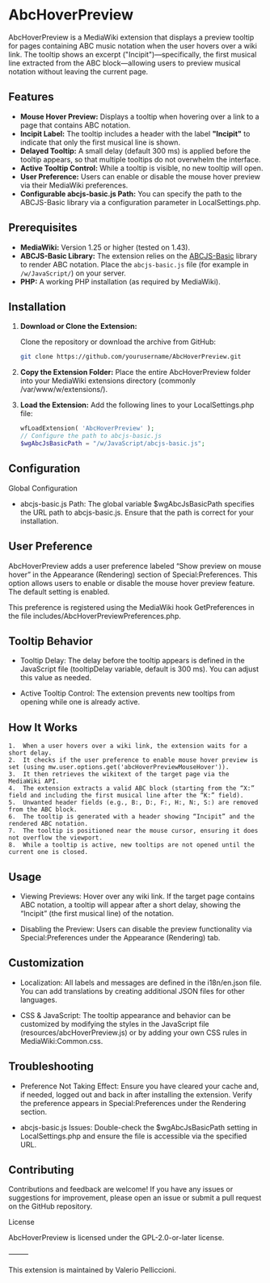 # AbcHoverPreview

AbcHoverPreview is a MediaWiki extension that displays a preview tooltip for pages containing ABC music notation when the user hovers over a wiki link. The tooltip shows an excerpt ("Incipit")—specifically, the first musical line extracted from the ABC block—allowing users to preview musical notation without leaving the current page.

## Features

- **Mouse Hover Preview:** Displays a tooltip when hovering over a link to a page that contains ABC notation.
- **Incipit Label:** The tooltip includes a header with the label **"Incipit"** to indicate that only the first musical line is shown.
- **Delayed Tooltip:** A small delay (default 300 ms) is applied before the tooltip appears, so that multiple tooltips do not overwhelm the interface.
- **Active Tooltip Control:** While a tooltip is visible, no new tooltip will open.
- **User Preference:** Users can enable or disable the mouse hover preview via their MediaWiki preferences.
- **Configurable abcjs-basic.js Path:** You can specify the path to the ABCJS-Basic library via a configuration parameter in LocalSettings.php.

## Prerequisites

- **MediaWiki:** Version 1.25 or higher (tested on 1.43).
- **ABCJS-Basic Library:** The extension relies on the [ABCJS-Basic](https://github.com/paulrosen/abcjs) library to render ABC notation. Place the `abcjs-basic.js` file (for example in `/w/JavaScript/`) on your server.
- **PHP:** A working PHP installation (as required by MediaWiki).

## Installation

1. **Download or Clone the Extension:**

   Clone the repository or download the archive from GitHub:

   ```bash
   git clone https://github.com/yourusername/AbcHoverPreview.git

2.	**Copy the Extension Folder:**
Place the entire AbcHoverPreview folder into your MediaWiki extensions directory (commonly /var/www/w/extensions/).

3.	**Load the Extension:**
Add the following lines to your LocalSettings.php file:
	```php
	wfLoadExtension( 'AbcHoverPreview' );
	// Configure the path to abcjs-basic.js
	$wgAbcJsBasicPath = "/w/JavaScript/abcjs-basic.js";

## Configuration

Global Configuration

* abcjs-basic.js Path:
The global variable $wgAbcJsBasicPath specifies the URL path to abcjs-basic.js. Ensure that the path is correct for your installation.

## User Preference

AbcHoverPreview adds a user preference labeled “Show preview on mouse hover” in the Appearance (Rendering) section of Special:Preferences. This option allows users to enable or disable the mouse hover preview feature. The default setting is enabled.

This preference is registered using the MediaWiki hook GetPreferences in the file includes/AbcHoverPreviewPreferences.php.

## Tooltip Behavior
* Tooltip Delay:
The delay before the tooltip appears is defined in the JavaScript file (tooltipDelay variable, default is 300 ms). You can adjust this value as needed.

* Active Tooltip Control:
The extension prevents new tooltips from opening while one is already active.

## How It Works
	1.	When a user hovers over a wiki link, the extension waits for a short delay.
	2.	It checks if the user preference to enable mouse hover preview is set (using mw.user.options.get('abcHoverPreviewMouseHover')).
	3.	It then retrieves the wikitext of the target page via the MediaWiki API.
	4.	The extension extracts a valid ABC block (starting from the “X:” field and including the first musical line after the “K:” field).
	5.	Unwanted header fields (e.g., B:, D:, F:, H:, N:, S:) are removed from the ABC block.
	6.	The tooltip is generated with a header showing “Incipit” and the rendered ABC notation.
	7.	The tooltip is positioned near the mouse cursor, ensuring it does not overflow the viewport.
	8.	While a tooltip is active, new tooltips are not opened until the current one is closed.

## Usage
* Viewing Previews:
Hover over any wiki link. If the target page contains ABC notation, a tooltip will appear after a short delay, showing the “Incipit” (the first musical line) of the notation.

* Disabling the Preview:
Users can disable the preview functionality via Special:Preferences under the Appearance (Rendering) tab.

## Customization

* Localization:
All labels and messages are defined in the i18n/en.json file. You can add translations by creating additional JSON files for other languages.

* CSS & JavaScript:
The tooltip appearance and behavior can be customized by modifying the styles in the JavaScript file (resources/abcHoverPreview.js) or by adding your own CSS rules in MediaWiki:Common.css.

## Troubleshooting
* Preference Not Taking Effect:
Ensure you have cleared your cache and, if needed, logged out and back in after installing the extension. Verify the preference appears in Special:Preferences under the Rendering section.

* abcjs-basic.js Issues:
Double-check the $wgAbcJsBasicPath setting in LocalSettings.php and ensure the file is accessible via the specified URL.

## Contributing

Contributions and feedback are welcome! If you have any issues or suggestions for improvement, please open an issue or submit a pull request on the GitHub repository.

License

AbcHoverPreview is licensed under the GPL-2.0-or-later license.

⸻

This extension is maintained by Valerio Pelliccioni.
